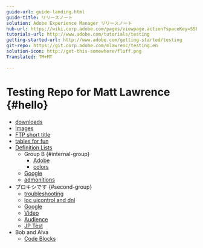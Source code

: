```yaml
---
guide-url: guide-landing.html
guide-title: リリースノート
solution: Adobe Experience Manager リリースノート
hub-url: https://wiki.corp.adobe.com/pages/viewpage.action?spaceKey=SSE&title=Self+Service+Excellence+%28SSE%29+for+Digital+Experience
tutorials-url: http://www.adobe.com/tutorials/testing
getting-started-url: http://www.adobe.com/getting-started/testing
git-repo: https://git.corp.adobe.com/mlawrenc/testing.en
solution-icon: http://get-this-somewhere/fluff.png
Translated: TM+MT

---
```


# Testing Repo for Matt Lawrence {#hello}

* [downloads](downloads.md)
* [Images](images.md)
* [FTP short title](ftp.md)
* [tables for fun](tables.md)
* [Definition Lists](definition.md)
   * Group B {#internal-group}
      * [Adobe](https://www.adobe.com)
      * [colors](color.md)
   * [Google](https://www.google.com)
   * [admonitions](admonition.md)
* プロキシです {#second-group}
   * [troubleshooting](troubleshooting.md)
   * [loc uicontrol and dnl](locdnl.md)
   * [Google](https://www.google.com)
   * [Video](videos.md)
   * [Audience](audience-lab-faq.md)
   * [JP Test](jptest.md)
* Bob and Alva
   * [Code Blocks](code-block.md)

